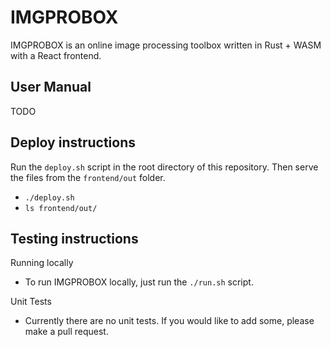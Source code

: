 # IMGPROBOX 
IMGPROBOX is an online image processing toolbox written in Rust + WASM with a React frontend.

## User Manual

TODO

## Deploy instructions
Run the `deploy.sh` script in the root directory of this repository. Then serve the files from the `frontend/out` folder.
- `./deploy.sh`
- `ls frontend/out/`

## Testing instructions
Running locally
- To run IMGPROBOX locally, just run the `./run.sh` script.

Unit Tests
- Currently there are no unit tests. If you would like to add some, please make a pull request.

